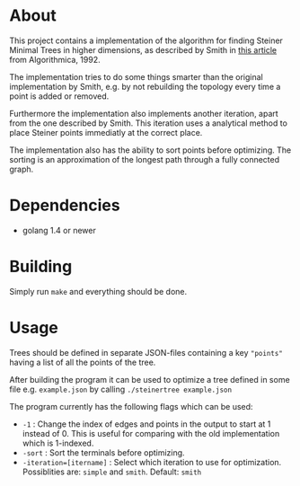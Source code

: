 # About #
This project contains a implementation of the algorithm for finding Steiner
Minimal Trees in higher dimensions, as described by Smith in
[this article](http://link.springer.com/article/10.1007%2FBF01758756) from
Algorithmica, 1992.

The implementation tries to do some things smarter than the original
implementation by Smith, e.g. by not rebuilding the topology every time a point
is added or removed.

Furthermore the implementation also implements another iteration, apart from the
one described by Smith. This iteration uses a analytical method to place Steiner
points immediatly at the correct place.

The implementation also has the ability to sort points before optimizing. The
sorting is an approximation of the longest path through a fully connected graph.

# Dependencies #
- golang 1.4 or newer

# Building #
Simply run `make` and everything should be done.

# Usage #
Trees should be defined in separate JSON-files containing a key `"points"`
having a list of all the points of the tree.

After building the program it can be used to optimize a tree defined in some
file e.g. `example.json` by calling `./steinertree example.json`

The program currently has the following flags which can be used:
- `-1` : Change the index of edges and points in the output to start at 1
  instead of 0. This is useful for comparing with the old implementation which
  is 1-indexed.
- `-sort` : Sort the terminals before optimizing.
- `-iteration=[itername]` : Select which iteration to use for
  optimization. Possiblities are: `simple` and `smith`. Default: `smith`
